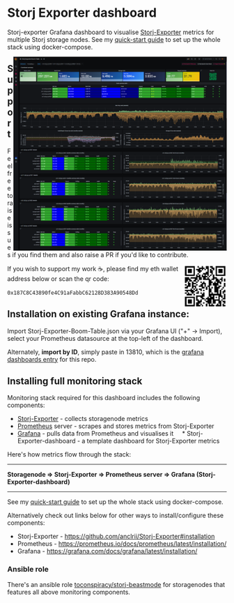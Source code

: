 # Storj Exporter dashboard
Storj-exporter Grafana dashboard to visualise [Storj-Exporter](https://github.com/anclrii/Storj-Exporter) metrics for multiple Storj storage nodes. See my [quick-start guide](quick_start/) to set up the whole stack using docker-compose.

<img src="storj-exporter-boom-table.png" alt="0x187C8C43890fe4C91aFabbC62128D383A90548Dd" hight=490 width=490 align="right"/> 

## Support
Feel free to raise issues if you find them and also raise a PR if you'd like to contribute.

<img src="https://github.com/anclrii/Storj-Exporter/raw/master/qr.png" alt="0x187C8C43890fe4C91aFabbC62128D383A90548Dd" hight=100 width=100 align="right"/> 

If you wish to support my work :coffee:, please find my eth wallet address below or scan the qr code:


`0x187C8C43890fe4C91aFabbC62128D383A90548Dd`

## Installation on existing Grafana instance:
Import Storj-Exporter-Boom-Table.json via your Grafana UI ("+" -> Import), select your Prometheus datasource at the top-left of the dashboard.

Alternately, **import by ID**, simply paste in 13810, which is the [grafana dashboards entry](https://grafana.com/grafana/dashboards/13810) for this repo.

## Installing full monitoring stack
Monitoring stack required for this dashboard includes the following components:

* [Storj-Exporter](https://github.com/anclrii/Storj-Exporter) - collects storagenode metrics
* [Prometheus](https://prometheus.io/) server - scrapes and stores metrics from Storj-Exporter
* [Grafana](https://grafana.com/) - pulls data from Prometheus and visualises it
    * Storj-Exporter-dashboard - a template dashboard for Storj-Exporter metrics

Here's how metrics flow through the stack:

---

**Storagenode => Storj-Exporter => Prometheus server => Grafana (Storj-Exporter-dashboard)**

---

See my [quick-start guide](quick_start/) to set up the whole stack using docker-compose.

Alternatively check out links below for other ways to install/configure these components:

* Storj-Exporter - https://github.com/anclrii/Storj-Exporter#installation
* Prometheus - https://prometheus.io/docs/prometheus/latest/installation/
* Grafana - https://grafana.com/docs/grafana/latest/installation/

### Ansible role
There's an ansible role [toconspiracy/storj-beastmode](https://github.com/toconspiracy/storj-beastmode/tree/stable) for storagenodes that features all above monitoring components.  
